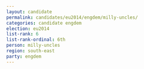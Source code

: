 ```yaml
---
layout: candidate
permalink: candidates/eu2014/engdem/milly-uncles/
categories: candidate engdem
election: eu2014
list-rank: 6
list-rank-ordinal: 6th
person: milly-uncles
region: south-east
party: engdem
---
```

